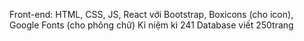Front-end: HTML, CSS, JS, React với Bootstrap, Boxicons (cho icon), Google Fonts (cho phông chữ)
Kỉ niệm kì 241 Database viết 250trang
